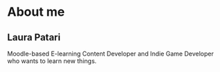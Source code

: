 # About me
<!DOCTYPE html>
<html>
<body>
  
<h2>Laura Patari</h2>
<p>Moodle-based E-learning Content Developer and Indie Game Developer who wants to learn new things.</p>


</body>
</html>
